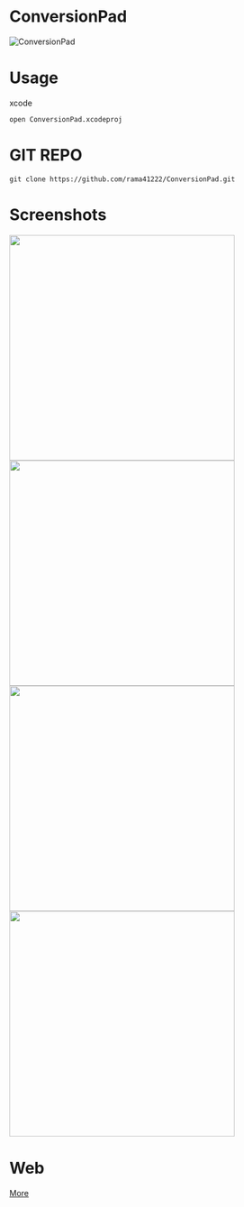 # ConversionPad

![ConversionPad](https://s3.amazonaws.com/rama-private-files/ConversionPad/iTunesArtwork%401x.png)

# Usage
xcode

```
open ConversionPad.xcodeproj

```

# GIT REPO

```
git clone https://github.com/rama41222/ConversionPad.git
```

# Screenshots

<img src="https://s3.amazonaws.com/rama-private-files/ConversionPad/distance.png" width="400">
<img src="https://s3.amazonaws.com/rama-private-files/ConversionPad/speed.png" width="400">
<img src="https://s3.amazonaws.com/rama-private-files/ConversionPad/temp.png" width="400">
<img src="https://s3.amazonaws.com/rama-private-files/ConversionPad/weight.png" width="400">

# Web
[More](https://www.dinushanka.me)

